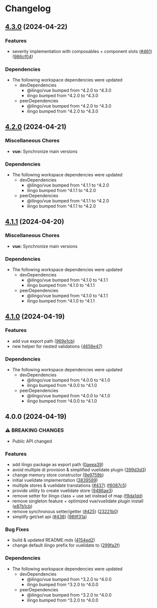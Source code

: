 # Changelog

## [4.3.0](https://github.com/tada5hi/ilingo/compare/vue-v4.2.0...vue-v4.3.0) (2024-04-22)


### Features

* severity implementation with composables + component slots ([#461](https://github.com/tada5hi/ilingo/issues/461)) ([986cf04](https://github.com/tada5hi/ilingo/commit/986cf04e67c334b296f10cbad8edad6bfa42d8c2))


### Dependencies

* The following workspace dependencies were updated
  * devDependencies
    * @ilingo/vue bumped from ^4.2.0 to ^4.3.0
    * ilingo bumped from ^4.2.0 to ^4.3.0
  * peerDependencies
    * @ilingo/vue bumped from ^4.2.0 to ^4.3.0
    * ilingo bumped from ^4.2.0 to ^4.3.0

## [4.2.0](https://github.com/tada5hi/ilingo/compare/vue-v4.1.1...vue-v4.2.0) (2024-04-21)


### Miscellaneous Chores

* **vue:** Synchronize main versions


### Dependencies

* The following workspace dependencies were updated
  * devDependencies
    * @ilingo/vue bumped from ^4.1.1 to ^4.2.0
    * ilingo bumped from ^4.1.1 to ^4.2.0
  * peerDependencies
    * @ilingo/vue bumped from ^4.1.1 to ^4.2.0
    * ilingo bumped from ^4.1.1 to ^4.2.0

## [4.1.1](https://github.com/tada5hi/ilingo/compare/vue-v4.1.0...vue-v4.1.1) (2024-04-20)


### Miscellaneous Chores

* **vue:** Synchronize main versions


### Dependencies

* The following workspace dependencies were updated
  * devDependencies
    * @ilingo/vue bumped from ^4.1.0 to ^4.1.1
    * ilingo bumped from ^4.1.0 to ^4.1.1
  * peerDependencies
    * @ilingo/vue bumped from ^4.1.0 to ^4.1.1
    * ilingo bumped from ^4.1.0 to ^4.1.1

## [4.1.0](https://github.com/tada5hi/ilingo/compare/vue-v4.0.0...vue-v4.1.0) (2024-04-19)


### Features

* add vue export path ([969e1cb](https://github.com/tada5hi/ilingo/commit/969e1cb3bec1a65879d103d2829891acde197718))
* new helper for nested validations ([4656e47](https://github.com/tada5hi/ilingo/commit/4656e470fb9e3c8b793f08d0670253e4e129846d))


### Dependencies

* The following workspace dependencies were updated
  * devDependencies
    * @ilingo/vue bumped from ^4.0.0 to ^4.1.0
    * ilingo bumped from ^4.0.0 to ^4.1.0
  * peerDependencies
    * @ilingo/vue bumped from ^4.0.0 to ^4.1.0
    * ilingo bumped from ^4.0.0 to ^4.1.0

## 4.0.0 (2024-04-19)


### ⚠ BREAKING CHANGES

* Public API changed

### Features

* add ilingo package as export path ([0aeea39](https://github.com/tada5hi/ilingo/commit/0aeea39f054ed7e66529cb756554a8e4e0024686))
* avoid multiple di provision & simplified vuelidate plugin ([399d3d3](https://github.com/tada5hi/ilingo/commit/399d3d3c676ee89b7e5470453813c9fafde931b8))
* change memory store constructor ([9e9759b](https://github.com/tada5hi/ilingo/commit/9e9759b98eb85afeaa7f6ee4984246937c88337d))
* initial vuelidate implementation ([3839589](https://github.com/tada5hi/ilingo/commit/383958902729e933e2c746075d6806a766cb353d))
* multiple stores & vuelidate translations ([#437](https://github.com/tada5hi/ilingo/issues/437)) ([f6087c5](https://github.com/tada5hi/ilingo/commit/f6087c5baead7a59df07cc22400423a30ce9b652))
* provide utility to create vuelidate store ([9486ae3](https://github.com/tada5hi/ilingo/commit/9486ae3f55471d60b1a3209693b37c694b5e0a4f))
* remove setter for ilingo class + use set instead of map ([f9da1dd](https://github.com/tada5hi/ilingo/commit/f9da1dd82df396674ad693770bb7b681140218d0))
* remove singleton feature + optimized vue/vuelidate plugin install ([e87b1cb](https://github.com/tada5hi/ilingo/commit/e87b1cbc8b671f34906dda6f53d1113f8e1e2811))
* remove synchronous setter/getter ([#425](https://github.com/tada5hi/ilingo/issues/425)) ([23221b0](https://github.com/tada5hi/ilingo/commit/23221b07c7cac865adc2cdb98c55e7904f15fd40))
* simplify get/set api ([#438](https://github.com/tada5hi/ilingo/issues/438)) ([989f31a](https://github.com/tada5hi/ilingo/commit/989f31a3d38b6c08a776e9afe9db2df3e05fd44c))


### Bug Fixes

* build & updated README.mds ([4154ed2](https://github.com/tada5hi/ilingo/commit/4154ed20f7a4a330260399286d32a9c8454592db))
* change default ilingo prefix for vuelidate to ([299fa2f](https://github.com/tada5hi/ilingo/commit/299fa2f6024c94c38daee7d35a1950654d6f0146))


### Dependencies

* The following workspace dependencies were updated
  * devDependencies
    * @ilingo/vue bumped from ^3.2.0 to ^4.0.0
    * ilingo bumped from ^3.2.0 to ^4.0.0
  * peerDependencies
    * @ilingo/vue bumped from ^3.2.0 to ^4.0.0
    * ilingo bumped from ^3.2.0 to ^4.0.0
